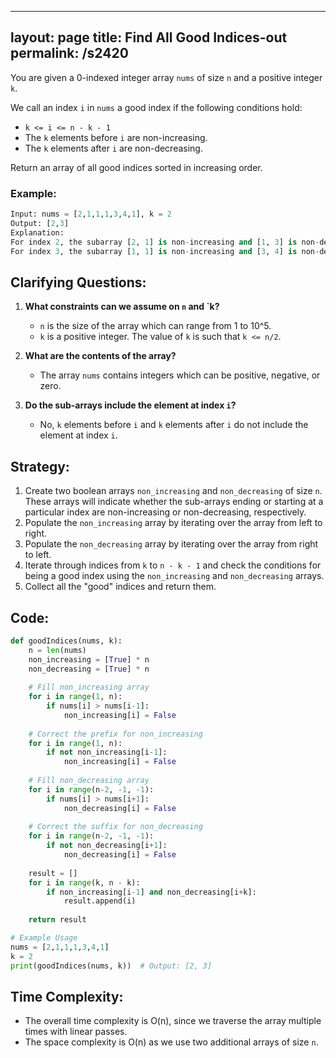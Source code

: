 
---
layout: page
title:  Find All Good Indices-out
permalink: /s2420
---

You are given a 0-indexed integer array `nums` of size `n` and a positive integer `k`.

We call an index `i` in `nums` a good index if the following conditions hold:
- `k <= i <= n - k - 1`
- The `k` elements before `i` are non-increasing.
- The `k` elements after `i` are non-decreasing.

Return an array of all good indices sorted in increasing order.

### Example:
```python
Input: nums = [2,1,1,1,3,4,1], k = 2
Output: [2,3]
Explanation:
For index 2, the subarray [2, 1] is non-increasing and [1, 3] is non-decreasing.
For index 3, the subarray [1, 1] is non-increasing and [3, 4] is non-decreasing.
```

## Clarifying Questions:
1. **What constraints can we assume on `n` and `k?**
   - `n` is the size of the array which can range from 1 to 10^5.
   - `k` is a positive integer. The value of `k` is such that `k <= n/2`.

2. **What are the contents of the array?**
   - The array `nums` contains integers which can be positive, negative, or zero.

3. **Do the sub-arrays include the element at index `i`?**
   - No, `k` elements before `i` and `k` elements after `i` do not include the element at index `i`.

## Strategy:
1. Create two boolean arrays `non_increasing` and `non_decreasing` of size `n`. These arrays will indicate whether the sub-arrays ending or starting at a particular index are non-increasing or non-decreasing, respectively.
2. Populate the `non_increasing` array by iterating over the array from left to right.
3. Populate the `non_decreasing` array by iterating over the array from right to left.
4. Iterate through indices from `k` to `n - k - 1` and check the conditions for being a good index using the `non_increasing` and `non_decreasing` arrays.
5. Collect all the "good" indices and return them.

## Code:
```python
def goodIndices(nums, k):
    n = len(nums)
    non_increasing = [True] * n
    non_decreasing = [True] * n
    
    # Fill non_increasing array
    for i in range(1, n):
        if nums[i] > nums[i-1]:
            non_increasing[i] = False
    
    # Correct the prefix for non_increasing
    for i in range(1, n):
        if not non_increasing[i-1]:
            non_increasing[i] = False
    
    # Fill non_decreasing array
    for i in range(n-2, -1, -1):
        if nums[i] > nums[i+1]:
            non_decreasing[i] = False
    
    # Correct the suffix for non_decreasing
    for i in range(n-2, -1, -1):
        if not non_decreasing[i+1]:
            non_decreasing[i] = False
    
    result = []
    for i in range(k, n - k): 
        if non_increasing[i-1] and non_decreasing[i+k]:
            result.append(i)
    
    return result

# Example Usage
nums = [2,1,1,1,3,4,1]
k = 2
print(goodIndices(nums, k))  # Output: [2, 3]
```

## Time Complexity:
- The overall time complexity is O(n), since we traverse the array multiple times with linear passes.
- The space complexity is O(n) as we use two additional arrays of size `n`.